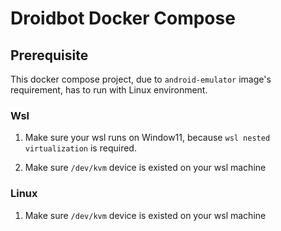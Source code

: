 # Droidbot Docker Compose

## Prerequisite

This docker compose project, due to `android-emulator` image's requirement, has to run 
with Linux environment.

### Wsl
1. Make sure your wsl runs on Window11, because `wsl nested virtualization` is required.

2. Make sure `/dev/kvm` device is existed on your wsl machine

### Linux
1. Make sure `/dev/kvm` device is existed on your wsl machine


